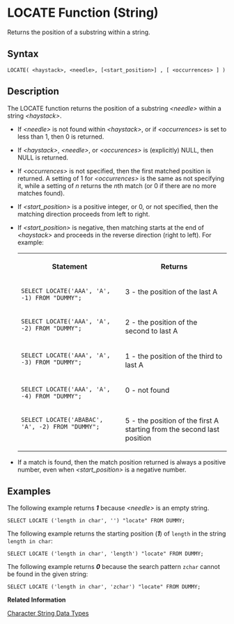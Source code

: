 <!-- loio20e3b6b77519101485e6bd62f7018f75 -->

# LOCATE Function \(String\)

Returns the position of a substring within a string.



<a name="loio20e3b6b77519101485e6bd62f7018f75__sql_function_locate_1sql_function_locate_syntax"/>

## Syntax

```
LOCATE( <haystack>, <needle>, [<start_position>] , [ <occurrences> ] )
```



<a name="loio20e3b6b77519101485e6bd62f7018f75__sql_function_locate_1sql_function_locate_description"/>

## Description

The LOCATE function returns the position of a substring *<needle\>* within a string *<haystack\>*.

-   If *<needle\>* is not found within *<haystack\>*, or if *<occurrences\>* is set to less than 1, then 0 is returned.

-   If *<haystack\>*, *<needle\>*, or *<occurences\>* is \(explicitly\) NULL, then NULL is returned.

-   If *<occurrences\>* is not specified, then the first matched position is returned. A setting of 1 for *<occurrences\>* is the same as not specifying it, while a setting of *n* returns the *n*th match \(or 0 if there are no more matches found\).

-   If *<start\_position\>* is a positive integer, or 0, or not specified, then the matching direction proceeds from left to right.

-   If *<start\_position\>* is negative, then matching starts at the end of *<haystack\>* and proceeds in the reverse direction \(right to left\). For example:


    <table>
    <tr>
    <th valign="top">

    Statement
    
    </th>
    <th valign="top">

    Returns
    
    </th>
    </tr>
    <tr>
    <td valign="top">
    
    `SELECT LOCATE('AAA', 'A', -1) FROM "DUMMY";`
    
    </td>
    <td valign="top">
    
    3 - the position of the last A
    
    </td>
    </tr>
    <tr>
    <td valign="top">
    
    `SELECT LOCATE('AAA', 'A', -2) FROM "DUMMY";`
    
    </td>
    <td valign="top">
    
    2 - the position of the second to last A
    
    </td>
    </tr>
    <tr>
    <td valign="top">
    
    `SELECT LOCATE('AAA', 'A', -3) FROM "DUMMY";`
    
    </td>
    <td valign="top">
    
    1 - the position of the third to last A
    
    </td>
    </tr>
    <tr>
    <td valign="top">
    
    `SELECT LOCATE('AAA', 'A', -4) FROM "DUMMY";`
    
    </td>
    <td valign="top">
    
    0 - not found
    
    </td>
    </tr>
    <tr>
    <td valign="top">
    
    `SELECT LOCATE('ABABAC', 'A', -2) FROM "DUMMY";`
    
    </td>
    <td valign="top">
    
    5 - the position of the first A starting from the second last position
    
    </td>
    </tr>
    </table>
    
-   If a match is found, then the match position returned is always a positive number, even when *<start\_position\>* is a negative number.




<a name="loio20e3b6b77519101485e6bd62f7018f75__sql_function_locate_1sql_function_locate_examples"/>

## Examples

The following example returns ***1*** because *<needle\>* is an empty string.

```
SELECT LOCATE ('length in char', '') "locate" FROM DUMMY;
```

The following example returns the starting position \(***1***\) of `length` in the string `length in char`:

```
SELECT LOCATE ('length in char', 'length') "locate" FROM DUMMY;
```

The following example returns ***0*** because the search pattern `zchar` cannot be found in the given string:

```
SELECT LOCATE ('length in char', 'zchar') "locate" FROM DUMMY;
```

**Related Information**  


[Character String Data Types](../character-string-data-types-a33f788.md "Character string data types are used to store values that contain character strings.")


